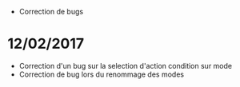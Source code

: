 - Correction de bugs

# 12/02/2017

- Correction d'un bug sur la selection d'action condition sur mode
- Correction de bug lors du renommage des modes